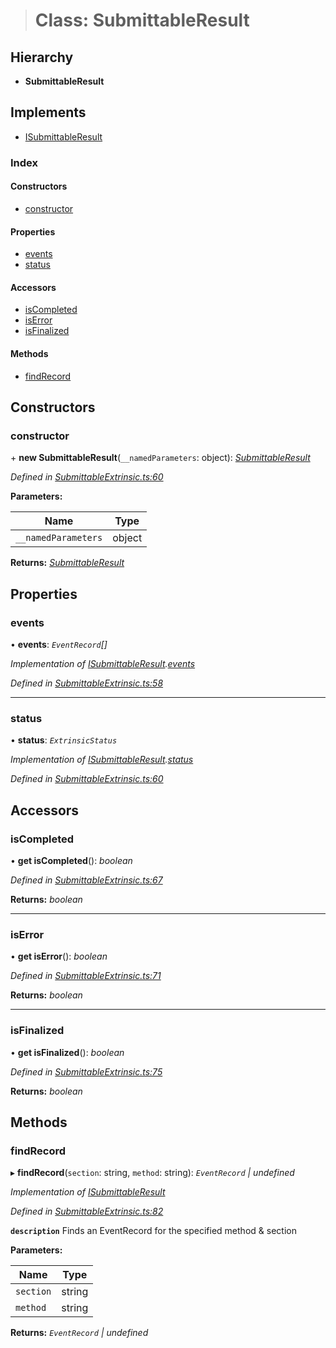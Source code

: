 > # Class: SubmittableResult

## Hierarchy

* **SubmittableResult**

## Implements

* [ISubmittableResult](../interfaces/_submittableextrinsic_.isubmittableresult.md)

### Index

#### Constructors

* [constructor](_submittableextrinsic_.submittableresult.md#constructor)

#### Properties

* [events](_submittableextrinsic_.submittableresult.md#events)
* [status](_submittableextrinsic_.submittableresult.md#status)

#### Accessors

* [isCompleted](_submittableextrinsic_.submittableresult.md#iscompleted)
* [isError](_submittableextrinsic_.submittableresult.md#iserror)
* [isFinalized](_submittableextrinsic_.submittableresult.md#isfinalized)

#### Methods

* [findRecord](_submittableextrinsic_.submittableresult.md#findrecord)

## Constructors

###  constructor

\+ **new SubmittableResult**(`__namedParameters`: object): *[SubmittableResult](_submittableextrinsic_.submittableresult.md)*

*Defined in [SubmittableExtrinsic.ts:60](https://github.com/polkadot-js/api/blob/ff69c43/packages/api/src/SubmittableExtrinsic.ts#L60)*

**Parameters:**

Name | Type |
------ | ------ |
`__namedParameters` | object |

**Returns:** *[SubmittableResult](_submittableextrinsic_.submittableresult.md)*

## Properties

###  events

• **events**: *`EventRecord`[]*

*Implementation of [ISubmittableResult](../interfaces/_submittableextrinsic_.isubmittableresult.md).[events](../interfaces/_submittableextrinsic_.isubmittableresult.md#events)*

*Defined in [SubmittableExtrinsic.ts:58](https://github.com/polkadot-js/api/blob/ff69c43/packages/api/src/SubmittableExtrinsic.ts#L58)*

___

###  status

• **status**: *`ExtrinsicStatus`*

*Implementation of [ISubmittableResult](../interfaces/_submittableextrinsic_.isubmittableresult.md).[status](../interfaces/_submittableextrinsic_.isubmittableresult.md#status)*

*Defined in [SubmittableExtrinsic.ts:60](https://github.com/polkadot-js/api/blob/ff69c43/packages/api/src/SubmittableExtrinsic.ts#L60)*

## Accessors

###  isCompleted

• **get isCompleted**(): *boolean*

*Defined in [SubmittableExtrinsic.ts:67](https://github.com/polkadot-js/api/blob/ff69c43/packages/api/src/SubmittableExtrinsic.ts#L67)*

**Returns:** *boolean*

___

###  isError

• **get isError**(): *boolean*

*Defined in [SubmittableExtrinsic.ts:71](https://github.com/polkadot-js/api/blob/ff69c43/packages/api/src/SubmittableExtrinsic.ts#L71)*

**Returns:** *boolean*

___

###  isFinalized

• **get isFinalized**(): *boolean*

*Defined in [SubmittableExtrinsic.ts:75](https://github.com/polkadot-js/api/blob/ff69c43/packages/api/src/SubmittableExtrinsic.ts#L75)*

**Returns:** *boolean*

## Methods

###  findRecord

▸ **findRecord**(`section`: string, `method`: string): *`EventRecord` | undefined*

*Implementation of [ISubmittableResult](../interfaces/_submittableextrinsic_.isubmittableresult.md)*

*Defined in [SubmittableExtrinsic.ts:82](https://github.com/polkadot-js/api/blob/ff69c43/packages/api/src/SubmittableExtrinsic.ts#L82)*

**`description`** Finds an EventRecord for the specified method & section

**Parameters:**

Name | Type |
------ | ------ |
`section` | string |
`method` | string |

**Returns:** *`EventRecord` | undefined*